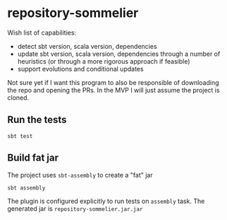 # repository-sommelier

Wish list of capabilities:
* detect sbt version, scala version, dependencies 
* update sbt version, scala version, dependencies through a number of heuristics (or through a more rigorous approach if feasible)
* support evolutions and conditional updates 

Not sure yet if I want this program to also be responsible of downloading the repo and opening the PRs. In the MVP I will just assume the project is cloned. 


## Run the tests

```shell
sbt test
```

## Build fat jar 

The project uses `sbt-assembly` to create a "fat" jar
```
sbt assembly
```

The plugin is configured explicitly to run tests on `assembly` task. The generated jar is `repository-sommelier.jar.jar`
